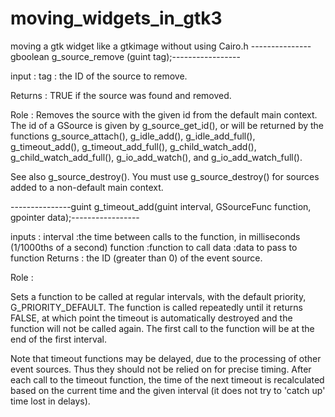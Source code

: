 # moving_widgets_in_gtk3
moving a gtk widget like a gtkimage without using Cairo.h
---------------gboolean  g_source_remove (guint tag);-----------------

input   :       tag : the ID of the source to remove.

Returns :       TRUE if the source was found and removed.

Role    :
 Removes the source with the given id from the default main context.
 The id of a GSource is given by g_source_get_id(),
 or will be returned by the functions g_source_attach(),
 g_idle_add(), g_idle_add_full(), g_timeout_add(), g_timeout_add_full(),
 g_child_watch_add(), g_child_watch_add_full(), g_io_add_watch(), and g_io_add_watch_full().
 

See also g_source_destroy(). You must use g_source_destroy() for sources added to a non-default main context.


---------------guint  g_timeout_add(guint interval, GSourceFunc function, gpointer data);-----------------


inputs      :    interval :the time between calls to the function, in milliseconds (1/1000ths of a second)
                 function :function to call
                 data :data to pass to function
Returns     :    the ID (greater than 0) of the event source.

Role        :

 Sets a function to be called at regular intervals, with the default priority, G_PRIORITY_DEFAULT.
 The function is called repeatedly until it returns FALSE, at which point the timeout is automatically
 destroyed and the function will not be called again. The first call to the function will be at the
 end of the first interval.

Note that timeout functions may be delayed, due to the processing of other event sources.
 Thus they should not be relied on for precise timing. After each call to the timeout function,
 the time of the next timeout is recalculated based on the current time and the given
 interval (it does not try to 'catch up' time lost in delays).
